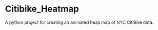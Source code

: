 Citibike_Heatmap
================

A python project for creating an animated heap map of NYC CitiBike data.
